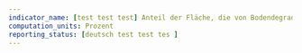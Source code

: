 ```yaml
---
indicator_name: [test test test] Anteil der Fläche, die von Bodendegradation betroffenen ist, an der gesamten Landfläche
computation_units: Prozent
reporting_status: [deutsch test test tes ]
---
```


